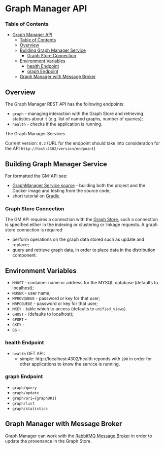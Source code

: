 # Graph Manager API

### Table of Contents
<!-- TOC START min:1 max:3 link:true update:true -->
- [Graph Manager API](#graph-manager-api)
    - [Table of Contents](#table-of-contents)
  - [Overview](#overview)
  - [Building Graph Manager Service](#building-graph-manager-service)
    - [Graph Store Connection](#graph-store-connection)
  - [Environment Variables](#environment-variables)
    - [health Endpoint](#health-endpoint)
    - [graph Endpoint](#graph-endpoint)
  - [Graph Manager with Message Broker](#graph-manager-with-message-broker)

<!-- TOC END -->



## Overview

The Graph Manager REST API has the following endpoints:
* `graph` - managing interaction with the Graph Store and retrieving statistics about it (e.g. list of named graphs, number of queries);
* `health` - checks if the application is running.

The Graph Manager Services

Current version: `0.2` (URL for the endpoint should take into consideration for the API `http://host:4302/version/endpoint`)

## Building Graph Manager Service

For formatted the GM-API see:
* [GraphManager Service source](https://github.com/ATTX-project/graphmanager-service) - building both the project and the  Docker image and testing from the source code;
* short tutorial on [Gradle](Gradle).

### Graph Store Connection

The GM API requires a connection with the [Graph Store](Graph-Store.md), such a connection is specified either in the indexing or clustering or linkage requests.
A graph store connection is required:
* perform operations on the graph data stored such as update and replace;
* query and retrieve graph data, in order to place data in the distribution component.

## Environment Variables

* `MHOST` - container name or address for the MYSQL database (defaults to localhost);
* `MUSER` - user name;
* `MPROVQUEUE` - password or key for that user;
* `MRPCQUEUE` - password or key for that user;
* `MKEY` - table which to access (defaults to `unified_views`).
* `GHOST` - (defaults to localhost);
* `GPORT` -
* `GKEY` -
* `DS` - .

### health Endpoint

* `health` GET API:
  * simple: http://localhost:4302/health reponds with `200` in order for other applications to know the service is running.

### graph Endpoint

* `graph/query`
* `graph/update`
* `graph?uri={graphURI}`
* `graph/list`
* `graph/statistics`

## Graph Manager with Message Broker

Graph Manager can work with the [RabbitMQ Message Broker](MessageBroker-RabbitMQ.md) in order to update the provenance in the Graph Store.
